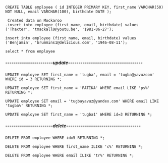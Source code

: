``CREATE TABLE employee (
  id INTEGER PRIMARY KEY,
  first_name VARCHAR(50) NOT NULL,
  email VARCHAR(100),
  birthdate DATE
); ``

`` Created data on Mockaroo`` <br>
``
-insert into employee (first_name, email, birthdate) values ('Thaxter', 'tmackall0@youtu.be', '1981-06-27'); `` <br>

``insert into employee (first_name, email, birthdate) values ('Benjamin', 'brummins1@delicious.com', '1946-08-11'); `` <br>


``select * from employee``<br>
##### -----------------------update------------------------------------
``UPDATE employee
SET first_name = 'tugba',
	email = 'tugba@yavuzcom'
WHERE id = 3
RETURNING *;``

``UPDATE employee
SET first_name = 'PATİKA'
WHERE email LIKE 'ps%'
RETURNING *;``


``UPDATE employee
SET email = 'tugbayavuz@yandex.com'
WHERE email LIKE 'tugba%'
RETURNING *;``

``UPDATE employee
SET first_name = 'tugba1'
WHERE id=3
RETURNING *;``

##### -----------------------delete------------------------------------
``DELETE FROM employee
WHERE id=5
RETURNING *;``

``DELETE FROM employee
WHERE first_name ILIKE 'c%'
RETURNING *;``

``DELETE FROM employee
WHERE email ILIKE 'tr%'
RETURNING *;``
